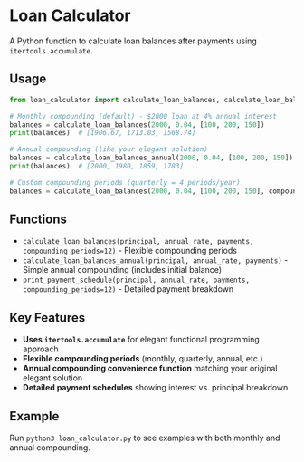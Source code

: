 # Loan Calculator

A Python function to calculate loan balances after payments using `itertools.accumulate`.

## Usage

```python
from loan_calculator import calculate_loan_balances, calculate_loan_balances_annual

# Monthly compounding (default) - $2000 loan at 4% annual interest
balances = calculate_loan_balances(2000, 0.04, [100, 200, 150])
print(balances)  # [1906.67, 1713.03, 1568.74]

# Annual compounding (like your elegant solution)
balances = calculate_loan_balances_annual(2000, 0.04, [100, 200, 150])
print(balances)  # [2000, 1980, 1859, 1783]

# Custom compounding periods (quarterly = 4 periods/year)
balances = calculate_loan_balances(2000, 0.04, [100, 200, 150], compounding_periods=4)
```

## Functions

- `calculate_loan_balances(principal, annual_rate, payments, compounding_periods=12)` - Flexible compounding periods
- `calculate_loan_balances_annual(principal, annual_rate, payments)` - Simple annual compounding (includes initial balance)
- `print_payment_schedule(principal, annual_rate, payments, compounding_periods=12)` - Detailed payment breakdown

## Key Features

- **Uses `itertools.accumulate`** for elegant functional programming approach
- **Flexible compounding periods** (monthly, quarterly, annual, etc.)
- **Annual compounding convenience function** matching your original elegant solution
- **Detailed payment schedules** showing interest vs. principal breakdown

## Example

Run `python3 loan_calculator.py` to see examples with both monthly and annual compounding.
